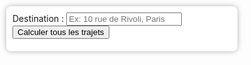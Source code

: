<!DOCTYPE html>
<html lang="fr">
<head>
  <meta charset="UTF-8" />
  <title>Classement des trajets</title>
  <meta name="viewport" content="width=device-width, initial-scale=1.0">
  <link rel="stylesheet" href="https://unpkg.com/leaflet/dist/leaflet.css" />
  <style>
    html, body {
      height: 100%;
      margin: 0;
      padding: 0;
    }
    #map {
      position: absolute;
      top: 0;
      left: 0;
      height: 100%;
      width: 100%;
    }
    #controls {
      position: absolute;
      top: 10px;
      left: 10px;
      z-index: 1000;
      background: white;
      padding: 10px;
      border-radius: 8px;
      box-shadow: 0 0 8px rgba(0,0,0,0.3);
      max-width: 350px;
    }
    #results {
      margin-top: 10px;
      font-size: 14px;
      max-height: 300px;
      overflow-y: auto;
    }
  </style>
</head>
<body>
  <div id="controls">
    <label for="destination">Destination :</label>
    <input type="text" id="destination" placeholder="Ex: 10 rue de Rivoli, Paris" />
    <button onclick="calculateAllRoutes()">Calculer tous les trajets</button>
    <div id="results"></div>
  </div>
  <div id="map"></div>

  <script src="https://unpkg.com/leaflet/dist/leaflet.js"></script>
<script>
  const map = L.map('map').setView([48.845, 2.36], 12);
  L.tileLayer('https://{s}.tile.openstreetmap.org/{z}/{x}/{y}.png', {
    maxZoom: 19,
    attribution: '&copy; OpenStreetMap contributors'
  }).addTo(map);

  const points = {
    "Bercy": [48.8324, 2.3874],
    "Gare de Lyon": [48.8412, 2.3723],
    "Place d'Italie": [48.8362, 2.3613],
    "Boulogne-Billancourt": [48.8297, 2.2547],
    "Neuilly Saint-Jean-Baptiste": [48.8847, 2.2669],
    "La Défense": [48.8919, 2.2401],
    "D&C Wurtz": [48.8220, 2.3488]
  };

  function getBoostMessage(distanceKm) {
    if (distanceKm < 6) return "No boost required";
    if (distanceKm < 10) return "Apply €3 boost";
    if (distanceKm < 15) return "Apply €6 boost";
    return "Apply €6 boost and inform OPS team";
  }

  // Utilitaires robustes
  async function fetchJSON(url, { timeoutMs = 12000 } = {}) {
    const ctrl = new AbortController();
    const t = setTimeout(() => ctrl.abort(), timeoutMs);
    try {
      const res = await fetch(url, { signal: ctrl.signal });
      if (!res.ok) {
        // Message clair selon le code
        throw new Error(`HTTP ${res.status}`);
      }
      // Tente de parser JSON (si HTML renvoyé par erreur, ça throw ici)
      return await res.json();
    } finally {
      clearTimeout(t);
    }
  }

  function drawRoute(geojson) {
    try {
      L.geoJSON(geojson, { color: 'blue' }).addTo(map);
    } catch (e) {
      // Ignore un tracé mal formé, mais ne casse pas l'appli
      console.warn('Impossible d’afficher la géométrie', e);
    }
  }

  async function routeOSRM(fromLat, fromLon, toLat, toLon) {
    // D’abord avec alternatives; si ça échoue, on retente plus simple
    const base = `https://router.project-osrm.org/route/v1/driving/${fromLon},${fromLat};${toLon},${toLat}`;
    const params1 = `?overview=full&geometries=geojson&alternatives=true`;
    const params2 = `?overview=simplified&geometries=geojson&alternatives=false`;

    // Essai 1
    try {
      const data = await fetchJSON(base + params1);
      if (!data || !Array.isArray(data.routes) || data.routes.length === 0) {
        throw new Error('No route');
      }
      return data.routes;
    } catch (e1) {
      // Essai 2 (fallback)
      const data = await fetchJSON(base + params2);
      if (!data || !Array.isArray(data.routes) || data.routes.length === 0) {
        throw new Error('No route');
      }
      return data.routes;
    }
  }

  async function calculateAllRoutes() {
    const destinationInput = document.getElementById('destination').value.trim();
    const resultsDiv = document.getElementById('results');
    resultsDiv.innerHTML = "Calcul en cours...";

    // Nettoyage des polylignes/markers précédents mais on garde les tuiles
    map.eachLayer(layer => {
      if (layer instanceof L.Polyline || (layer instanceof L.Marker && !layer._url)) {
        map.removeLayer(layer);
      }
    });

    // Géocodage (Nominatim : ajouter &limit=1 &accept-language=fr)
    let destLat, destLon;
    try {
      if (!destinationInput) throw new Error('empty');
      const geoUrl = `https://nominatim.openstreetmap.org/search?format=json&limit=1&accept-language=fr&q=${encodeURIComponent(destinationInput)}`;
      const geoData = await fetchJSON(geoUrl, { timeoutMs: 15000 });
      if (!Array.isArray(geoData) || geoData.length === 0) throw new Error('notfound');
      destLat = parseFloat(geoData[0].lat);
      destLon = parseFloat(geoData[0].lon);
    } catch (e) {
      resultsDiv.innerHTML = "Adresse introuvable ou service de géocodage indisponible.";
      console.error('Erreur Nominatim:', e);
      return;
    }

    const destCoords = [destLat, destLon];
    L.marker(destCoords).addTo(map).bindPopup("Destination").openPopup();

    const results = [];

    // IMPORTANT : sérialiser pour éviter le ratelimiting OSRM
    for (const [name, coords] of Object.entries(points)) {
      try {
        const routes = await routeOSRM(coords[0], coords[1], destLat, destLon);
        // Choisir la meilleure route (durée mini)
        const bestRoute = routes.reduce((min, r) => (r.duration < min.duration ? r : min), routes[0]);
        const distanceKm = bestRoute.distance / 1000;
        const durationMin = bestRoute.duration / 60;
        const boost = getBoostMessage(distanceKm);

        // Tracé
        if (bestRoute.geometry) {
          drawRoute(bestRoute.geometry);
        }

        // Marker origine
        L.marker(coords).addTo(map).bindPopup(name);

        results.push({ name, distanceKm, durationMin, boost, ok: true });
      } catch (e) {
        console.warn(`Erreur OSRM pour ${name}:`, e);
        results.push({ name, ok: false, reason: e.message || 'Erreur inconnue' });
      }

      // Petite pause (200ms) pour être gentil avec le serveur public
      await new Promise(r => setTimeout(r, 200));
    }

    // Affichage
    const valid = results.filter(r => r.ok).sort((a, b) => a.distanceKm - b.distanceKm);
    let output = '<b>Classement par distance (km)</b>';
    if (valid.length) {
      output += '<ul>' + valid.map(r =>
        `<li><b>${r.name}</b>: ${r.distanceKm.toFixed(2)} km - ${r.durationMin.toFixed(1)} min<br>${r.boost}</li>`
      ).join('') + '</ul>';
    } else {
      output += '<p>Aucun itinéraire disponible pour le moment.</p>';
    }

    const errors = results.filter(r => !r.ok);
    if (errors.length) {
      output += '<b>Erreurs :</b><ul>' + errors.map(r =>
        `<li><b>${r.name}</b> : ${r.reason}</li>`
      ).join('') + '</ul>';
    }

    resultsDiv.innerHTML = output;
  }

  // Rendre la fonction globale pour le bouton
  window.calculateAllRoutes = calculateAllRoutes;
</script>
</body>
</html>
